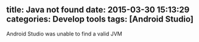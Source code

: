 title: Java not found
date: 2015-03-30 15:13:29
categories: Develop tools
tags: [Android Studio]
---

Android Studio was unable to find a valid JVM
